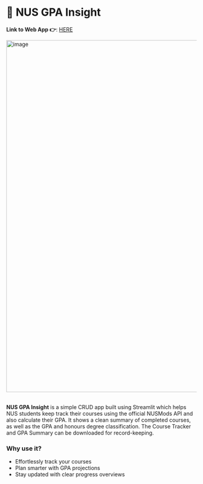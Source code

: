 # 🧐 NUS GPA Insight

**Link to Web App 👉**: [HERE](<https://nusgpa.streamlit.app>)

<img width="932" alt="image" src="https://github.com/user-attachments/assets/074dcc91-9a67-42bc-a739-2761ff636f3f"/>

<br>**NUS GPA Insight** is a simple CRUD app built using Streamlit which helps NUS students keep track their courses using the official NUSMods API and also calculate their GPA. It shows a clean summary of completed courses, as well as the GPA and honours degree classification. The Course Tracker and GPA Summary can be downloaded for record-keeping.

### Why use it?
- Effortlessly track your courses
- Plan smarter with GPA projections
- Stay updated with clear progress overviews
